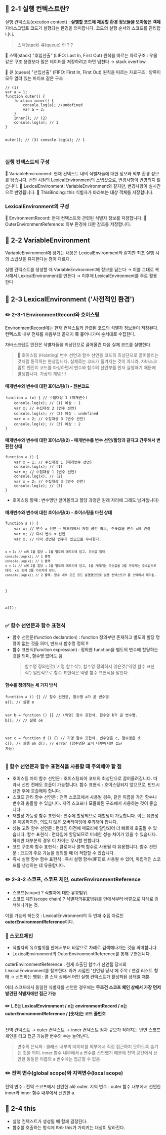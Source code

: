 <h2 id="📌-2-1-실행-컨텍스트란">📌 2-1 실행 컨텍스트란?</h2>
<p>실행 컨텍스트(excution context) : <strong>실행할 코드에 제공할 환경 정보들을 모아놓은 객체</strong>
자바스크립트 코드가 실행되는 환경을 의미합니다. 코드의 실행 순서와 스코프를 관리합니다.</p>
<blockquote>
<p>스택(stack) 큐(queue) 란 ? ?
<img alt="" src="https://velog.velcdn.com/images/eunyoung224/post/a0555ba9-f701-4894-a432-6b56842e6d1a/image.png" /></p>
</blockquote>
<p>📒 스택(stack)
"후입선출" (LIFO: Last In, First Out) 원칙을 따르는 자료구조 : 우물 같은 구조
용량보다 많은 데이터를 저장하려고 하면 넘친다 → stack overflow</p>
<p>📒 큐 (queue)
"선입선출" (FIFO: First In, First Out) 원칙을 따르는 자료구조 : 양쪽이 모두 열려 있는 파이프 같은 구조</p>
<pre><code class="language-javascript">// (1)
var a = 1;
function outer() {
    function inner() {
        console.log(a); //undefined
        var a = 3;
    }
    inner(); // (2)
    console.log(a); // 1
}

outer(); // (3)
console.log(a); // 1</code></pre>
<p><img alt="" src="https://velog.velcdn.com/images/eunyoung224/post/8daeb112-0ba6-4a1f-b399-398dc2485345/image.png" /></p>
<h3 id="실행-컨텍스트의-구성">실행 컨텍스트의 구성</h3>
<p>📒 VariableEnvironment: 현재 컨텍스트 내의 식별자들에 대한 정보와 외부 환경 정보를 담습니다. 선언 시점의 LexicalEnvironment의 스냅샷으로, 변경사항이 반영되지 않습니다.
📒 LexicalEnvironment: VariableEnvironment와 같지만, 변경사항이 실시간으로 반영됩니다.
📒 ThisBinding: this 식별자가 바라보는 대상 객체를 저장합니다.</p>
<h3 id="lexicalenvironment의-구성">LexicalEnvironment의 구성</h3>
<p>📒 EnvironmentRecord: 현재 컨텍스트와 관련된 식별자 정보를 저장합니다.
📒 OuterEnvironmentReference: 외부 환경에 대한 참조를 저장합니다.</p>
<h2 id="📌-2-2-variableenvironment">📌 2-2 VariableEnvironment</h2>
<p>VariableEnvironment에 담기는 내용은 LexicalEnvironment와 같지만 최초 실행 시의 스냅샷을 유지한다는 점이 다르다. </p>
<p>실행 컨텍스트를 생성할 때 VariableEnvironment에 정보를 담는다 
→ 이를 그대로 복사해서 LexicalEnvironment를 만든다 
→ 이후에 LexicalEnvironment를 주로 활용한다</p>
<h2 id="📌-2-3-lexicalenvironment-사전적인-환경">📌 2-3 LexicalEnvironment ('사전적인 환경')</h2>
<h3 id="✏️-2-3-1-environmentrecord와-호이스팅">✏️ 2-3-1 EnvironmentRecord와 호이스팅</h3>
<p>EnvironmentRecord에는 현재 컨텍스트와 관련된 코드의 식별자 정보들이 저장된다.
컨텍스트 내부 전체를 처음부터 끝까지 쭉 훑어나가며 순서대로 수집한다.</p>
<p>자바스크립트 엔진은 식별자들을 최상단으로 끌어올린 다음 실제 코드를 실행한다.</p>
<blockquote>
<p>🤔 호이스팅 (Hoisting)
변수 선언과 함수 선언을 코드의 최상단으로 끌어올리는 것처럼 동작하는 현상입니다.
실제로는 코드가 옮겨지는 것이 아니라, 자바스크립트 엔진이 코드를 파싱하면서 변수와 함수의 선언부를 먼저 실행하기 때문에 발생합니다. 가상의 개념 !!!</p>
</blockquote>
<h4 id="매개변수와-변수에-대한-호이스팅1---원본코드">매개변수와 변수에 대한 호이스팅(1) - 원본코드</h4>
<pre><code class="language-javascript">function a (x) { // 수집대상 1 (매개변수)
    console.log(x); // (1) 예상 : 1
    var x; // 수집대상 2 (변수 선언)
    console.log(x); // (2) 예상 : undefined
    var x = 2; // 수집대상 3 (변수 선언)
    console.log(x); // (3) 예상 : 2
}</code></pre>
<h4 id="매개변수와-변수에-대한-호이스팅2---매개변수를-변수-선언할당과-같다고-간주해서-변환한-상태">매개변수와 변수에 대한 호이스팅(2) - 매개변수를 변수 선언/할당과 같다고 간주해서 변환한 상태</h4>
<pre><code class="language-javascript">function a () {
    var x = 1; // 수집대상 1 (매개변수 선언)
    console.log(x); // (1)
    var x; // 수집대상 1 (변수 선언)
    console.log(x); // (2)
    var x = 2; // 수집대상 3 (변수 선언)
    console.log(x); // (3)
}</code></pre>
<ul>
<li>호이스팅 할때 : 변수명만 끌어올리고 할당 과정은 원래 자리에 그래도 남겨둡니다)</li>
</ul>
<h4 id="매개변수와-변수에-대한-호이스팅3---호이스팅을-마친-상태">매개변수와 변수에 대한 호이스팅(3) - 호이스팅을 마친 상태</h4>
<pre><code class="language-javascript">function a () {
    var x; // 변수 x 선언 → 메모리에서 저장 공간 확보, 주솟값을 변수 x에 연결
    var x; // 다시 변수 x 선언 
    var x; // 이미 선언된 변수가 있으므로 무시한다.

    x = 1; // x에 1을 할당 → 1을 별도의 메모리에 담고, 주솟값 입력
    console.log(x); // 1 출력
    console.log(x); // 1 출력
    x = 2; // x에 2를 할당 → 2을 별도의 메모리에 담고, 1을 가리키는 주솟값을 2를 가리키는 주소값으로 대치. x는 숫자 2를 가리키게 된다.
    console.log(x); // 2 출력. 함수 내부 모든 코드 실행됐으므로 실행 컨텍스트가 콜 스택에서 제거됨.
}

a(1);</code></pre>
<h3 id="✅-함수-선언문과-함수-표현식">✅ 함수 선언문과 함수 표현식</h3>
<ul>
<li>함수 선언문(function declaration) : function 정의부만 존재하고 별도의 할당 명령이 없는 것을 의미, 반드시 함수명 정의 !!</li>
<li>함수 표현식(function expression) : 정의한 function을 별도의 변수에 할당하는 것을 의미, 함수명 없어도 됨. <blockquote>
<p>함수명 정의한것('기명 함수식'), 함수명 정의하지 않은것('익명 함수 표현식')
일반적으로 함수 표현식은 익명 함수 표현식을 말한다.</p>
</blockquote>
</li>
</ul>
<h4 id="함수를-정의하는-세-가지-방식">함수를 정의하는 세 가지 방식</h4>
<pre><code class="language-javascript">function a () {} // 함수 선언문, 함수명 a가 곧 변수명.
a(); // 실행 o

var b = function () {} // (익명) 함수 표현식. 함수명 b가 곧 변수명.
b(); // // 실행 ok

var c = function d () {} // 기명 함수 표현식. 변수명은 c, 함수명은 d.
c(); // 실행 ok
d(); // error (함수명은 오직 내부에서만 접근 가능)</code></pre>
<h3 id="🤔-함수-선언문과-함수-표현식을-사용할-때-주의해야-할-점">🤔 함수 선언문과 함수 표현식을 사용할 때 주의해야 할 점</h3>
<ul>
<li>호이스팅 차이
함수 선언문 :  호이스팅되어 코드의 최상단으로 끌어올려집니다. 따라서 선언 전에도 호출이 가능합니다.
함수 표현식 : 호이스팅되지 않으므로, 반드시 선언 후에 호출해야 합니다.</li>
<li>스코프 관리
함수 선언문 : 전역 스코프에서 사용될 경우, 같은 이름을 가진 함수나 변수와 충돌할 수 있습니다. 지역 스코프나 모듈화된 구조에서 사용하는 것이 좋습니다.</li>
<li>재할당 가능성
함수 표현식 : 변수에 할당되므로 재할당이 가능합니다. 이는 유연성을 제공하지만, 의도치 않은 오버라이딩에 주의해야 합니다.</li>
<li>성능 고려
함수 선언문 : 런타임 이전에 메모리에 할당되어 더 빠르게 호출될 수 있습니다.
함수 표현식 : 런타임에 할당되므로 미세한 성능 차이가 있을 수 있습니다. 하지만 대부분의 경우 이 차이는 무시할 만합니다.</li>
<li>코드 구조화
함수 표현식 : 클로저나 콜백 함수로 사용될 때 유용합니다.
함수 선언문 : 코드의 주요 기능을 정의할 때 더 적합할 수 있습니다.</li>
<li>즉시 실행 함수
함수 표현식 : 즉시 실행 함수(IIFE)로 사용될 수 있어, 독립적인 스코프를 생성하는 데 유용합니다.</li>
</ul>
<h3 id="✏️--2-3-2-스코프-스코프-체인-outerenvironmentreference">✏️  2-3-2 스코프, 스코프 체인, outerEnvironmentReference</h3>
<ul>
<li>스코프(scope) ? 식별자에 대한 유효범위.</li>
<li>스코프 체인(scope chain) ? 식별자의유효범위를 안에서부터 바깥으로 차례로 검색해나가는 것.</li>
</ul>
<p>이를 가능케 하는것 : LexicalEnvironment의 두 번째 수집 자료인<strong>outerEnvironmentReference</strong>이다.</p>
<h3 id="📒-스코프체인">📒 스코프체인</h3>
<ul>
<li>식별자의 유효범위를 안에서부터 바깥으로 차례로 검색해나가는 것을 의미합니다.</li>
<li>LexicalEnvironment의 OuterEnvironmentReference를 통해 구현됩니다.</li>
</ul>
<p>outerEnvironmentReference : 현재 호출된 함수가 선언될 당시의 LexicalEnvironment를 참조한다. 과거 시점인 '선언될 당시'에 주목 / 연결 리스트 형태
→ 선언하는 행위 : 콜 스택 상에서 어떤 실행 컨텍스트가 활성화된 상태일 때뿐</p>
<p>여러 스코프에서 동일한 식별자를 선언한 경우에는 <strong>무조건 스코프 체인 상에서 가장 먼저 발견된 식별자에만 접근 가능</strong></p>
<h4 id="✏️-le는-lexicalenvironment--e는-environmentrecord--o는-outerenvironmentreference--숫자는-코드-줄번호">✏️ L.E는 LexicalEnvironment / e는 environmentRecord / o는 outerEnvironmentReference / [숫자]는 코드 줄번호</h4>
<p><img alt="" src="https://velog.velcdn.com/images/eunyoung224/post/fb2f0a26-e895-4ef2-935c-62de3aaff293/image.png" /></p>
<p>전역 컨텍스트 → outer 컨텍스트 → inner 컨텍스트
점차 규모가 작아지는 반면 스코프 체인을 타고 접근 가능한 변수의 수는 늘어난다.</p>
<blockquote>
<p>변수의 은닉화 : 클래스 내부의 데이터를 외부에서 직접 접근하지 못하도록 숨기는 것을 의미.
inner 함수 내부에서 a 변수를 선언했기 때문에 전역 공간에서 선언한 동일한 이름의 a 변수에는 접근할 수 없음</p>
</blockquote>
<h3 id="✏️-전역-변수global-scope와-지역변수local-scope">✏️ 전역 변수(global scope)와 지역변수(local scope)</h3>
<p>전역 변수 : 전역 스코프에서 선언한 a와 outer.
지역 변수 : outer 함수 내부에서 선언한 inner와 inner 함수 내부에서 선언한 a.</p>
<h2 id="📌-2-4-this">📌 2-4 this</h2>
<ul>
<li>실행 컨텍스트가 생성될 때 함께 결정된다.</li>
<li>함수를 호출하는 방식에 따라 this가 가리키는 대상이 달라진다.</li>
</ul>